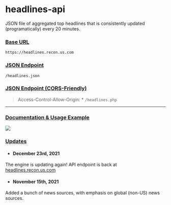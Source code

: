 # headlines-api

JSON file of aggregated top headlines that is consistently updated (programatically) every 20 minutes. 

### <ins>__Base URL__</ins>
`https://headlines.recon.us.com`

### <ins>__JSON Endpoint__</ins>
`/headlines.json`

### <ins>__JSON Endpoint (CORS-Friendly)__</ins>
> Access-Control-Allow-Origin: *
`/headlines.php`

---
### [<ins>__Documentation & Usage Example__</ins>](https://headlines.recon.us.com)

![](https://i.ibb.co/yq2Q7Vd/ezgif-6-46b4d3dfbf3c.gif)

### <ins>Updates</ins>

- #### December 23rd, 2021 
The engine is updating again! 
API endpoint is back at [headlines.recon.us.com](https://headlines.recon.us.com/headlines.json)

- #### November 15th, 2021 
Added a bunch of news sources, with emphasis on global (non-US) news sources.
